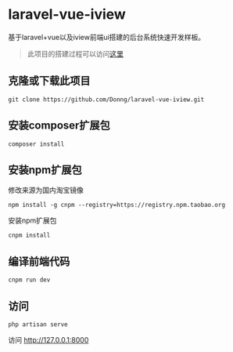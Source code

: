 # laravel-vue-iview
基于laravel+vue以及iview前端ui搭建的后台系统快速开发样板。

> 此项目的搭建过程可以访问[这里](https://segmentfault.com/a/1190000013212484)

## 克隆或下载此项目
```
git clone https://github.com/Donng/laravel-vue-iview.git
```
## 安装composer扩展包
```
composer install
```

## 安装npm扩展包
修改来源为国内淘宝镜像
```
npm install -g cnpm --registry=https://registry.npm.taobao.org
```
安装npm扩展包
```
cnpm install
```

## 编译前端代码
```
cnpm run dev
```

## 访问
```
php artisan serve
```
访问 http://127.0.0.1:8000


